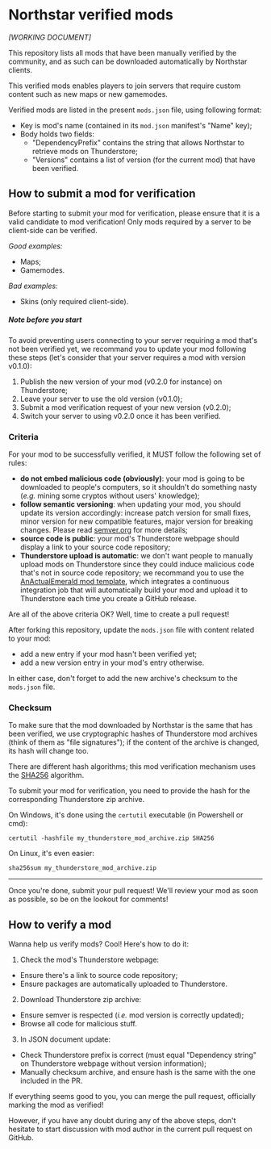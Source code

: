 # Northstar verified mods

*[WORKING DOCUMENT]*

This repository lists all mods that have been manually verified by the community, and as such can be downloaded automatically by Northstar clients.

This verified mods enables players to join servers that require custom content such as new maps or new gamemodes.

Verified mods are listed in the present `mods.json` file, using following format:
* Key is mod's name (contained in its `mod.json` manifest's "Name" key);
* Body holds two fields:
  * "DependencyPrefix" contains the string that allows Northstar to retrieve mods on Thunderstore;
  * "Versions" contains a list of version (for the current mod) that have been verified.

## How to submit a mod for verification

Before starting to submit your mod for verification, please ensure that it is a valid candidate to mod verification! Only mods required by a server to be client-side can be verified.

*Good examples:*
* Maps;
* Gamemodes.

*Bad examples:*
* Skins (only required client-side).

##### Note before you start

To avoid preventing users connecting to your server requiring a mod that's not been verified yet, we recommand you to update your mod following these steps (let's consider that your server requires a mod with version v0.1.0):
1. Publish the new version of your mod (v0.2.0 for instance) on Thunderstore;
2. Leave your server to use the old version (v0.1.0);
3. Submit a mod verification request of your new version (v0.2.0);
4. Switch your server to using v0.2.0 once it has been verified.

### Criteria

For your mod to be successfully verified, it MUST follow the following set of rules:
* **do not embed malicious code (obviously)**: your mod is going to be downloaded to people's computers, so it shouldn't do something nasty (*e.g.* mining some cryptos without users' knowledge);
* **follow semantic versioning**: when updating your mod, you should update its version accordingly: increase patch version for small fixes, minor version for new compatible features, major version for breaking changes. Please read [semver.org](https://semver.org/) for more details;
* **source code is public**: your mod's Thunderstore webpage should display a link to your source code repository;
* **Thunderstore upload is automatic**: we don't want people to manually upload mods on Thunderstore since they could induce malicious code that's not in source code repository; we recommand you to use the [AnActualEmerald mod template](https://github.com/GreenTF/NSModTemplate>), which integrates a continuous integration job that will automatically build your mod and upload it to Thunderstore each time you create a GitHub release.

Are all of the above criteria OK? Well, time to create a pull request!

After forking this repository, update the `mods.json` file with content related to your mod:
* add a new entry if your mod hasn't been verified yet;
* add a new version entry in your mod's entry otherwise.

In either case, don't forget to add the new archive's checksum to the `mods.json` file.

### Checksum

To make sure that the mod downloaded by Northstar is the same that has been verified, we use cryptographic hashes of Thunderstore mod archives (think of them as "file signatures"); if the content of the archive is changed, its hash will change too.

There are different hash algorithms; this mod verification mechanism uses the [SHA256](https://www.movable-type.co.uk/scripts/sha256.html) algorithm.

To submit your mod for verification, you need to provide the hash for the corresponding Thunderstore zip archive.

On Windows, it's done using the `certutil` executable (in Powershell or cmd):
```shell
certutil -hashfile my_thunderstore_mod_archive.zip SHA256
```

On Linux, it's even easier:
```shell
sha256sum my_thunderstore_mod_archive.zip
```
---

Once you're done, submit your pull request! We'll review your mod as soon as possible, so be on the lookout for comments!

## How to verify a mod

Wanna help us verify mods? Cool! Here's how to do it:

1. Check the mod's Thunderstore webpage:
  * Ensure there's a link to source code repository;
  * Ensure packages are automatically uploaded to Thunderstore.
2. Download Thunderstore zip archive:
  * Ensure semver is respected (*i.e.* mod version is correctly updated);
  * Browse all code for malicious stuff.
3. In JSON document update:
  * Check Thunderstore prefix is correct (must equal "Dependency string" on Thunderstore webpage without version information);
  * Manually checksum archive, and ensure hash is the same with the one included in the PR.

If everything seems good to you, you can merge the pull request, officially marking the mod as verified!

However, if you have any doubt during any of the above steps, don't hesitate to start discussion with mod author in the current pull request on GitHub.